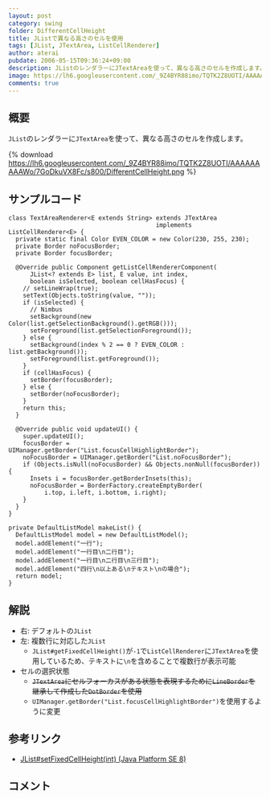 ```yaml
---
layout: post
category: swing
folder: DifferentCellHeight
title: JListで異なる高さのセルを使用
tags: [JList, JTextArea, ListCellRenderer]
author: aterai
pubdate: 2006-05-15T09:36:24+09:00
description: JListのレンダラーにJTextAreaを使って、異なる高さのセルを作成します。
image: https://lh6.googleusercontent.com/_9Z4BYR88imo/TQTK2Z8UOTI/AAAAAAAAAWo/7GoDkuVX8Fc/s800/DifferentCellHeight.png
comments: true
---
```

## 概要
`JList`のレンダラーに`JTextArea`を使って、異なる高さのセルを作成します。

{% download https://lh6.googleusercontent.com/_9Z4BYR88imo/TQTK2Z8UOTI/AAAAAAAAAWo/7GoDkuVX8Fc/s800/DifferentCellHeight.png %}

## サンプルコード
<pre class="prettyprint"><code>class TextAreaRenderer&lt;E extends String&gt; extends JTextArea
                                         implements ListCellRenderer&lt;E&gt; {
  private static final Color EVEN_COLOR = new Color(230, 255, 230);
  private Border noFocusBorder;
  private Border focusBorder;

  @Override public Component getListCellRendererComponent(
      JList&lt;? extends E&gt; list, E value, int index,
      boolean isSelected, boolean cellHasFocus) {
    // setLineWrap(true);
    setText(Objects.toString(value, ""));
    if (isSelected) {
      // Nimbus
      setBackground(new Color(list.getSelectionBackground().getRGB()));
      setForeground(list.getSelectionForeground());
    } else {
      setBackground(index % 2 == 0 ? EVEN_COLOR : list.getBackground());
      setForeground(list.getForeground());
    }
    if (cellHasFocus) {
      setBorder(focusBorder);
    } else {
      setBorder(noFocusBorder);
    }
    return this;
  }

  @Override public void updateUI() {
    super.updateUI();
    focusBorder = UIManager.getBorder("List.focusCellHighlightBorder");
    noFocusBorder = UIManager.getBorder("List.noFocusBorder");
    if (Objects.isNull(noFocusBorder) &amp;&amp; Objects.nonNull(focusBorder)) {
      Insets i = focusBorder.getBorderInsets(this);
      noFocusBorder = BorderFactory.createEmptyBorder(
          i.top, i.left, i.bottom, i.right);
    }
  }
}

private DefaultListModel makeList() {
  DefaultListModel model = new DefaultListModel();
  model.addElement("一行");
  model.addElement("一行目\n二行目");
  model.addElement("一行目\n二行目\n三行目");
  model.addElement("四行\n以上ある\nテキスト\nの場合");
  return model;
}
</code></pre>

## 解説
- 右: デフォルトの`JList`
- 左: 複数行に対応した`JList`
    - `JList#getFixedCellHeight()`が`-1`で`ListCellRenderer`に`JTextArea`を使用しているため、テキストに`\n`を含めることで複数行が表示可能
- セルの選択状態
    - ~~`JTextArea`にセルフォーカスがある状態を表現するために`LineBorder`を継承して作成した`DotBorder`を使用~~
    - `UIManager.getBorder("List.focusCellHighlightBorder")`を使用するように変更

<!-- dummy comment line for breaking list -->

## 参考リンク
- [JList#setFixedCellHeight(int) (Java Platform SE 8)](https://docs.oracle.com/javase/jp/8/docs/api/javax/swing/JList.html#setFixedCellHeight-int-)

<!-- dummy comment line for breaking list -->

## コメント

